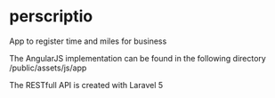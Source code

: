 # perscriptio
App to register time and miles for business

The AngularJS implementation can be found in the following directory /public/assets/js/app

The RESTfull API is created with Laravel 5

